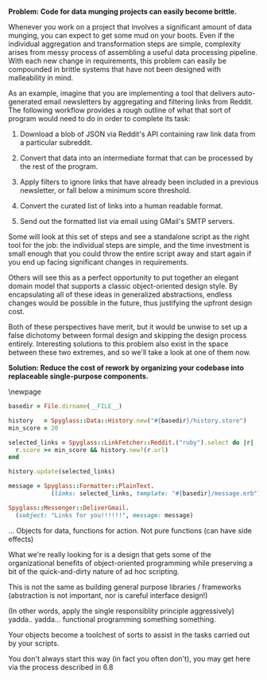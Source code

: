 **Problem: Code for data munging projects can easily become brittle.**

Whenever you work on a project that involves a significant amount of data
munging, you can expect to get some mud on your boots. Even if the individual
aggregation and transformation steps are simple, complexity arises from
messy process of assembling a useful data processing pipeline. With each
new change in requirements, this problem can easily be compounded in
brittle systems that have not been designed with malleability in mind.

As an example, imagine that you are implementing a tool that
delivers auto-generated email newsletters by aggregating and 
filtering links from Reddit. The following workflow provides
a rough outline of what that sort of program would need to
do in order to complete its task:

1. Download a blob of JSON via Reddit's API containing raw link data from a
particular subreddit.

2. Convert that data into an intermediate format that can be processed by the
rest of the program.

3. Apply filters to ignore links that have already been included in a previous
newsletter, or fall below a minimum score threshold. 

4. Convert the curated list of links into a human readable format.

5. Send out the formatted list via email using GMail's SMTP servers.

Some will look at this set of steps and see a standalone script as the right
tool for the job: the individual steps are simple, and the time investment is
small enough that you could throw the entire script away and start again if you
end up facing significant changes in requirements.

Others will see this as a perfect opportunity to put together an elegant domain
model that supports a classic object-oriented design style. By encapsulating all
of these ideas in generalized abstractions, endless changes would be possible in
the future, thus justifying the upfront design cost.

Both of these perspectives have merit, but it would be unwise to set up a
false dichotomy between formal design and skipping the design process entirely. 
Interesting solutions to this problem also exist in the space between these two extremes,
and so we'll take a look at one of them now.

**Solution: Reduce the cost of rework by organizing your codebase into
replaceable single-purpose components.**

\newpage

```ruby
basedir = File.dirname(__FILE__)

history   = Spyglass::Data::History.new("#{basedir}/history.store")
min_score = 20

selected_links = Spyglass::LinkFetcher::Reddit.("ruby").select do |r| 
  r.score >= min_score && history.new?(r.url) 
end

history.update(selected_links)

message = Spyglass::Formatter::PlainText.
            (links: selected_links, template: "#{basedir}/message.erb")

Spyglass::Messenger::DeliverGmail.
  (subject: "Links for you!!!!!!", message: message)
```

... Objects for data, functions for action.
Not pure functions (can have side effects)


What we're really looking for is a design that gets some of the
organizational benefits of object-oriented programming while preserving a bit of
the quick-and-dirty nature of ad hoc scripting.

This is not the same as building general purpose libraries / frameworks
(abstraction is not important, nor is careful interface design!)

(In other words, apply the single responsiblity principle aggressively)
yadda.. yadda... functional programming something something.

Your objects become a toolchest of sorts to assist in the tasks carried out by
your scripts.

You don't always start this way (in fact you often don't), you may get here via
the process described in 6.8
